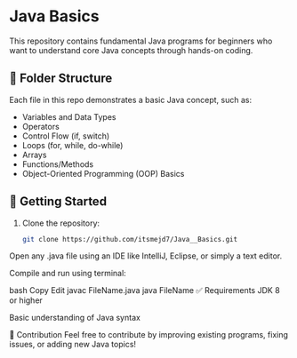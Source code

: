 # Java Basics

This repository contains fundamental Java programs for beginners who want to understand core Java concepts through hands-on coding.

## 📁 Folder Structure

Each file in this repo demonstrates a basic Java concept, such as:

- Variables and Data Types
- Operators
- Control Flow (if, switch)
- Loops (for, while, do-while)
- Arrays
- Functions/Methods
- Object-Oriented Programming (OOP) Basics

## 🚀 Getting Started

1. Clone the repository:
   ```bash
   git clone https://github.com/itsmejd7/Java__Basics.git
Open any .java file using an IDE like IntelliJ, Eclipse, or simply a text editor.

Compile and run using terminal:

bash
Copy
Edit
javac FileName.java
java FileName
✅ Requirements
JDK 8 or higher

Basic understanding of Java syntax

🤝 Contribution
Feel free to contribute by improving existing programs, fixing issues, or adding new Java topics!
